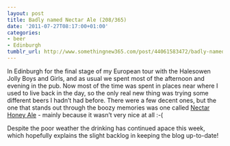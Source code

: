 ```yaml
---
layout: post
title: Badly named Nectar Ale (208/365)
date: '2011-07-27T08:17:00+01:00'
categories:
- beer
- Edinburgh
tumblr_url: http://www.somethingnew365.com/post/44061583472/badly-named-nectar-ale-208365
---
```

In Edinburgh for the final stage of my European tour with the Halesowen Jolly Boys and Girls, and as usual we spent most of the afternoon and evening in the pub.
Now most of the time was spent in places near where I used to live back in the day, so the only real new thing was trying some different beers I hadn’t had before. There were a few decent ones, but the one that stands out through the boozy memories was one called [Nectar Honey Ale](http://www.caledonian-brewery.co.uk/nectar/index.htm) - mainly because it wasn’t very nice at all :-(

Despite the poor weather the drinking has continued apace this week, which hopefully explains the slight backlog in keeping the blog up-to-date!
